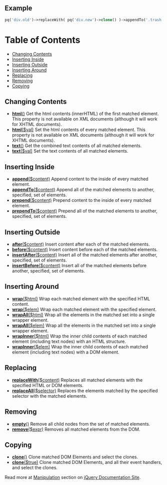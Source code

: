 Example
-------

``` php
pq('div.old')->replaceWith( pq('div.new')->clone() )->appendTo('.trash')->prepend('Deleted')->...
```

Table of Contents
=================

-   [Changing Contents](#Changing_Contents)
-   [Inserting Inside](#Inserting_Inside)
-   [Inserting Outside](#Inserting_Outside)
-   [Inserting Around](#Inserting_Around)
-   [Replacing](#Replacing)
-   [Removing](#Removing)
-   [Copying](#Copying)

Changing Contents
-----------------

-   **[html](http://docs.jquery.com/Manipulation/html)**[()](http://docs.jquery.com/Manipulation/html)
    Get the html contents (innerHTML) of the first matched element. This
    property is not available on XML documents (although it will work
    for XHTML documents).
-   **[html](http://docs.jquery.com/Manipulation/html)**[($val)](http://docs.jquery.com/Manipulation/html)
    Set the html contents of every matched element. This property is not
    available on XML documents (although it will work for XHTML
    documents).
-   **[text](http://docs.jquery.com/Manipulation/text)**[()](http://docs.jquery.com/Manipulation/text)
    Get the combined text contents of all matched elements.
-   **[text](http://docs.jquery.com/Manipulation/text)**[($val)](http://docs.jquery.com/Manipulation/text)
    Set the text contents of all matched elements.

Inserting Inside
----------------

-   **[append](http://docs.jquery.com/Manipulation/append)**[($content)](http://docs.jquery.com/Manipulation/append)
    Append content to the inside of every matched element.
-   **[appendTo](http://docs.jquery.com/Manipulation/appendTo)**[($content)](http://docs.jquery.com/Manipulation/appendTo)
    Append all of the matched elements to another, specified, set of
    elements.
-   **[prepend](http://docs.jquery.com/Manipulation/prepend)**[($content)](http://docs.jquery.com/Manipulation/prepend)
    Prepend content to the inside of every matched element.
-   **[prependTo](http://docs.jquery.com/Manipulation/prependTo)**[($content)](http://docs.jquery.com/Manipulation/prependTo)
    Prepend all of the matched elements to another, specified, set of
    elements.

Inserting Outside
-----------------

-   **[after](http://docs.jquery.com/Manipulation/after)**[($content)](http://docs.jquery.com/Manipulation/after)
    Insert content after each of the matched elements.
-   **[before](http://docs.jquery.com/Manipulation/before)**[($content)](http://docs.jquery.com/Manipulation/before)
    Insert content before each of the matched elements.
-   **[insertAfter](http://docs.jquery.com/Manipulation/insertAfter)**[($content)](http://docs.jquery.com/Manipulation/insertAfter)
    Insert all of the matched elements after another, specified, set of
    elements.
-   **[insertBefore](http://docs.jquery.com/Manipulation/insertBefore)**[($content)](http://docs.jquery.com/Manipulation/insertBefore)
    Insert all of the matched elements before another, specified, set of
    elements.

Inserting Around
----------------

-   **[wrap](http://docs.jquery.com/Manipulation/wrap)**[($html)](http://docs.jquery.com/Manipulation/wrap)
    Wrap each matched element with the specified HTML content.
-   **[wrap](http://docs.jquery.com/Manipulation/wrap)**[($elem)](http://docs.jquery.com/Manipulation/wrap)
    Wrap each matched element with the specified element.
-   **[wrapAll](http://docs.jquery.com/Manipulation/wrapAll)**[($html)](http://docs.jquery.com/Manipulation/wrapAll)
    Wrap all the elements in the matched set into a single wrapper
    element.
-   **[wrapAll](http://docs.jquery.com/Manipulation/wrapAll)**[($elem)](http://docs.jquery.com/Manipulation/wrapAll)
    Wrap all the elements in the matched set into a single wrapper
    element.
-   **[wrapInner](http://docs.jquery.com/Manipulation/wrapInner)**[($html)](http://docs.jquery.com/Manipulation/wrapInner)
    Wrap the inner child contents of each matched element (including
    text nodes) with an HTML structure.
-   **[wrapInner](http://docs.jquery.com/Manipulation/wrapInner)**[($elem)](http://docs.jquery.com/Manipulation/wrapInner)
    Wrap the inner child contents of each matched element (including
    text nodes) with a DOM element.

Replacing
---------

-   **[replaceWith](http://docs.jquery.com/Manipulation/replaceWith)**[($content)](http://docs.jquery.com/Manipulation/replaceWith)
    Replaces all matched elements with the specified HTML or DOM
    elements.
-   **[replaceAll](http://docs.jquery.com/Manipulation/replaceAll)**[($selector)](http://docs.jquery.com/Manipulation/replaceAll)
    Replaces the elements matched by the specified selector with the
    matched elements.

Removing
--------

-   **[empty](http://docs.jquery.com/Manipulation/empty)**[()](http://docs.jquery.com/Manipulation/empty)
    Remove all child nodes from the set of matched elements.
-   **[remove](http://docs.jquery.com/Manipulation/remove)**[($expr)](http://docs.jquery.com/Manipulation/remove)
    Removes all matched elements from the DOM.

Copying
-------

-   **[clone](http://docs.jquery.com/Manipulation/clone)**[()](http://docs.jquery.com/Manipulation/clone)
    Clone matched DOM Elements and select the clones.
-   **[clone](http://docs.jquery.com/Manipulation/clone)**[($true)](http://docs.jquery.com/Manipulation/clone)
    Clone matched DOM Elements, and all their event handlers, and select
    the clones.

Read more at [Manipulation](http://docs.jquery.com/Manipulation) section
on [jQuery Documentation Site](http://docs.jquery.com/).
